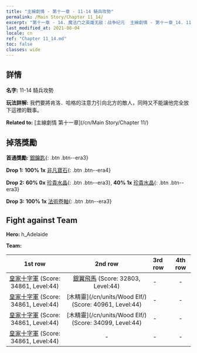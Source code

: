 ```yaml
---
title: "主線劇情 - 第十一章 - 11-14 騎兵攻勢"
permalink: /Main Story/Chapter 11_14/
excerpt: "第十一章 - 14. 魔法门之英雄无敌：战争纪元  主線劇情 - 第十一章_14. 11-14 騎兵攻勢"
last_modified_at: 2021-08-04
locale: cn
ref: "Chapter 11_14.md"
toc: false
classes: wide
---
```


## 詳情

 **名字:** 11-14 騎兵攻勢

 **玩法詳解:** 我們要將肯洛．哈格的注意力引向北方的敵人，同時又不能讓他完全放下這裡的戰事。

 **Related to:** [主線劇情 第十一章](/cn/Main Story/Chapter 11/)

## 掉落獎勵

 **首通獎勵:** [銀鑰匙](/cn/Items/con_693/){: .btn .btn--era3}

 **Drop 1:** **100% 1x** [非凡寶石](/cn/Items/mat_37/){: .btn .btn--era4}

 **Drop 2:** **60% 0x** [珍貴水晶](/cn/Items/mat_31/){: .btn .btn--era3}, **40% 1x** [珍貴水晶](/cn/Items/mat_31/){: .btn .btn--era3}

 **Drop 3:** **100% 1x** [法術卷軸](/cn/Items/con_694/){: .btn .btn--era3}


## Fight against Team
 **Hero:** h_Adelaide

 **Team:**


  | 1st row | 2nd row | 3rd row | 4th row |
  |:----:|:----:|:----|:----:|
  | [皇家十字軍](/cn/units/Swordsman/) (Score: 34861, Level:44)  | [銀翼飛馬](/cn/units/Pegasus/) (Score: 32803, Level:44)  | - | - |
  | [皇家十字軍](/cn/units/Swordsman/) (Score: 34861, Level:44)  | [木精靈](/cn/units/Wood Elf/) (Score: 40961, Level:44)  | - | - |
  | [皇家十字軍](/cn/units/Swordsman/) (Score: 34861, Level:44)  | [木精靈](/cn/units/Wood Elf/) (Score: 34099, Level:44)  | - | - |
  | [皇家十字軍](/cn/units/Swordsman/) (Score: 34861, Level:44)  | - | - | - |


